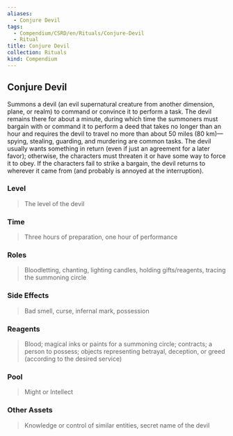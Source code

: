 ```yaml
---
aliases:
  - Conjure Devil
tags:
  - Compendium/CSRD/en/Rituals/Conjure-Devil
  - Ritual
title: Conjure Devil
collection: Rituals
kind: Compendium
---
```

## Conjure Devil
Summons a devil (an evil supernatural creature from another dimension, plane, or realm) to command or convince it to perform a task. The devil remains there for about a minute, during which time the summoners must bargain with or command it to perform a deed that takes no longer than an hour and requires the devil to travel no more than about 50 miles (80 km)—spying, stealing, guarding, and murdering are common tasks. The devil usually wants something in return (even if just an agreement for a later favor); otherwise, the characters must threaten it or have some way to force it to obey. If the characters fail to strike a bargain, the devil returns to wherever it came from (and probably is annoyed at the interruption).
### Level 
>The level of the devil 
### Time 
>Three hours of preparation, one hour of performance 
### Roles 
>Bloodletting, chanting, lighting candles, holding gifts/reagents, tracing the summoning circle 
### Side Effects 
>Bad smell, curse, infernal mark, possession
### Reagents 
>Blood; magical inks or paints for a summoning circle; contracts; a person to possess; objects representing betrayal, deception, or greed (according to the desired service) 
### Pool 
>Might or Intellect 
### Other Assets 
>Knowledge or control of similar entities, secret name of the devil 